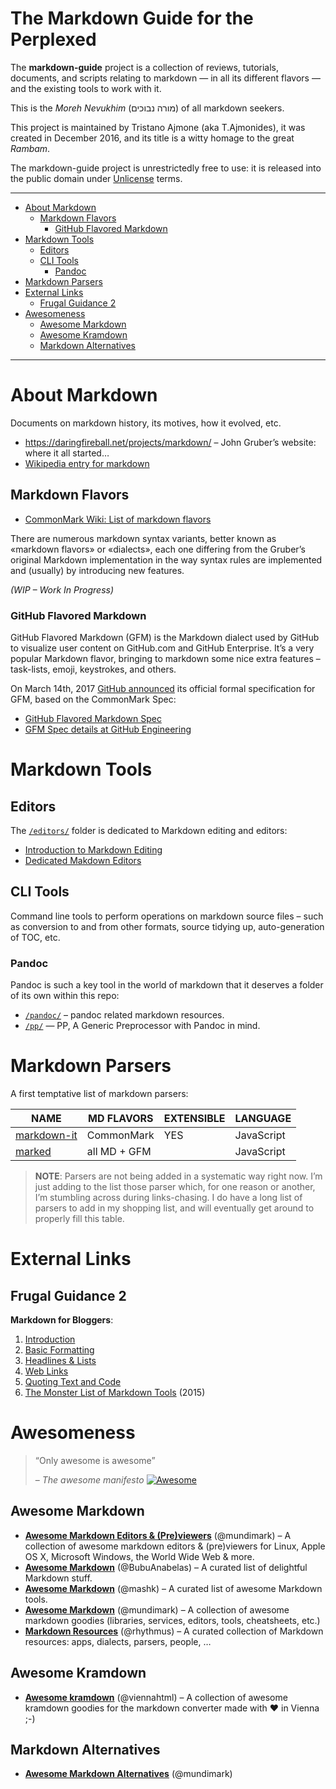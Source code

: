 The Markdown Guide for the Perplexed
====================================

The **markdown-guide** project is a collection of reviews, tutorials, documents, and scripts relating to markdown — in all its different flavors — and the existing tools to work with it.

This is the *Moreh Nevukhim* (מורה נבוכים) of all markdown seekers.

This project is maintained by Tristano Ajmone (aka T.Ajmonides), it was created in December 2016, and its title is a witty homage to the great *Rambam*.

The markdown-guide project is unrestrictedly free to use: it is released into the public domain under [Unlicense](./LICENSE) terms.

------------------------------------------------------------------------

<!-- #toc -->
-   [About Markdown](#about-markdown)
    -   [Markdown Flavors](#markdown-flavors)
        -   [GitHub Flavored Markdown](#github-flavored-markdown)
-   [Markdown Tools](#markdown-tools)
    -   [Editors](#editors)
    -   [CLI Tools](#cli-tools)
        -   [Pandoc](#pandoc)
-   [Markdown Parsers](#markdown-parsers)
-   [External Links](#external-links)
    -   [Frugal Guidance 2](#frugal-guidance-2)
-   [Awesomeness](#awesomeness)
    -   [Awesome Markdown](#awesome-markdown)
    -   [Awesome Kramdown](#awesome-kramdown)
    -   [Markdown Alternatives](#markdown-alternatives)

<!-- /toc -->

------------------------------------------------------------------------

About Markdown
==============

Documents on markdown history, its motives, how it evolved, etc.

-   <https://daringfireball.net/projects/markdown/> – John Gruber’s website: where it all started…
-   [Wikipedia entry for markdown](https://en.wikipedia.org/wiki/Markdown)

Markdown Flavors
----------------

-   [CommonMark Wiki: List of markdown flavors](https://github.com/jgm/CommonMark/wiki/Markdown-Flavors)

There are numerous markdown syntax variants, better known as «markdown flavors» or «dialects», each one differing from the Gruber’s original Markdown implementation in the way syntax rules are implemented and (usually) by introducing new features.

*(WIP – Work In Progress)*

### GitHub Flavored Markdown

GitHub Flavored Markdown (GFM) is the Markdown dialect used by GitHub to visualize user content on GitHub.com and GitHub Enterprise. It’s a very popular Markdown flavor, bringing to markdown some nice extra features – task-lists, emoji, keystrokes, and others.

On March 14th, 2017 [GitHub announced](https://github.com/blog/2333-a-formal-spec-for-github-flavored-markdown) its official formal specification for GFM, based on the CommonMark Spec:

-   [GitHub Flavored Markdown Spec](https://github.github.com/gfm/)
-   [GFM Spec details at GitHub Engineering](https://githubengineering.com/a-formal-spec-for-github-markdown/)

Markdown Tools
==============

Editors
-------

The [`/editors/`](./editors/) folder is dedicated to Markdown editing and editors:

-   [Introduction to Markdown Editing](./editors/README.md)
-   [Dedicated Makdown Editors](./editors/DEDICATED_EDITORS.md)

CLI Tools
---------

Command line tools to perform operations on markdown source files – such as conversion to and from other formats, source tidying up, auto-generation of TOC, etc.

### Pandoc

Pandoc is such a key tool in the world of markdown that it deserves a folder of its own within this repo:

-   [`/pandoc/`](./pandoc/) – pandoc related markdown resources.
-   [`/pp/`](./pp/) — PP, A Generic Preprocessor with Pandoc in mind.

Markdown Parsers
================

A first temptative list of markdown parsers:

| NAME                                                      | MD FLAVORS   | EXTENSIBLE | LANGUAGE   |
|-----------------------------------------------------------|--------------|------------|------------|
| [markdown-it](https://github.com/markdown-it/markdown-it) | CommonMark   | YES        | JavaScript |
| [marked](https://github.com/chjj/marked)                  | all MD + GFM |            | JavaScript |

> **NOTE**: Parsers are not being added in a systematic way right now. I’m just adding to the list those parser which, for one reason or another, I’m stumbling across during links-chasing. I do have a long list of parsers to add in my shopping list, and will eventually get around to properly fill this table.

External Links
==============

Frugal Guidance 2
-----------------

**Markdown for Bloggers**:

1.  [Introduction](http://andybrandt531.com/2015/03/markdown-for-bloggers-part-1/)
2.  [Basic Formatting](http://andybrandt531.com/2015/03/markdown-for-bloggers-part-2-basic-formatting/)
3.  [Headlines & Lists](http://andybrandt531.com/2015/03/markdown-for-bloggers-part-3-headlines-lists/)
4.  [Web Links](http://andybrandt531.com/2015/03/markdown-for-bloggers-part-4-web-links/)
5.  [Quoting Text and Code](http://andybrandt531.com/2015/03/markdown-for-bloggers-part-5-quoting-textcode/)
6.  [The Monster List of Markdown Tools](http://andybrandt531.com/2015/03/markdown-for-bloggers-part-6-monster-list-of-markdown-tools/) (2015)

Awesomeness
===========

> “Only awesome is awesome”
>
> – *The awesome manifesto* [![Awesome](https://cdn.rawgit.com/sindresorhus/awesome/d7305f38d29fed78fa85652e3a63e154dd8e8829/media/badge.svg)](https://github.com/sindresorhus/awesome/blob/master/awesome.md)

Awesome Markdown
----------------

-   [**Awesome Markdown Editors & (Pre)viewers**](https://github.com/mundimark/awesome-markdown-editors) (@mundimark) – A collection of awesome markdown editors & (pre)viewers for Linux, Apple OS X, Microsoft Windows, the World Wide Web & more.
-   [**Awesome Markdown**](https://github.com/BubuAnabelas/awesome-markdown) (@BubuAnabelas) – A curated list of delightful Markdown stuff.
-   [**Awesome Markdown**](https://github.com/mashk/awesome-markdown) (@mashk) – A curated list of awesome Markdown tools.
-   [**Awesome Markdown**](https://github.com/mundimark/awesome-markdown) (@mundimark) – A collection of awesome markdown goodies (libraries, services, editors, tools, cheatsheets, etc.)
-   [**Markdown Resources**](https://github.com/rhythmus/markdown-resources) (@rhythmus) – A curated collection of Markdown resources: apps, dialects, parsers, people, …

Awesome Kramdown
----------------

-   [**Awesome kramdown**](https://github.com/viennahtml/awesome-kramdown) (@viennahtml) – A collection of awesome kramdown goodies for the markdown converter made with ♥ in Vienna ;-)

Markdown Alternatives
---------------------

-   [**Awesome Markdown Alternatives**](https://github.com/mundimark/awesome-markdown-alternatives) (@mundimark)

